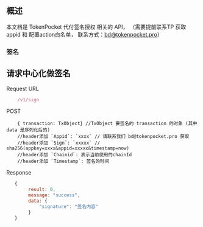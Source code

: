 ## 概述
本文档是 TokenPocket 代付签名授权 相关的 API， （需要提前联系TP 获取 appid 和 配置action白名单， 联系方式：bd@tokenpocket.pro）

### 签名

## 请求中心化做签名
Request URL
```javascript
    /v1/sign
```
POST
```golang
    { transaction: TxObject} //TxObject 要签名的 transaction 的对象 (其中data 是序列化后的)
    //header添加 `Appid`: `xxxx` // 请联系我们 bd@tokenpocket.pro 获取
    //header添加 `Sign`: `xxxxx` // sha256(appkey=xxxx&appid=xxxxx&timestamp=now)
    //header添加 `Chainid`: 表示当前使用的chainId
    //header添加 `Timestamp`: 签名的时间
```
Response
```javascript
   {
        result: 0,
        message: "success",
        data: {
            "signature": "签名内容"
        }
   }
```
